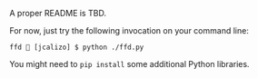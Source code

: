 A proper README is TBD.

For now, just try the following invocation on your command line:

```
ffd 💩 [jcalizo] $ python ./ffd.py
```

You might need to `pip install` some additional Python libraries.